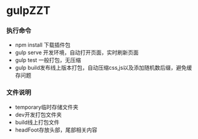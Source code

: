 # gulpZZT

### 执行命令
* npm install 下载插件包
* gulp serve 开发环境，自动打开页面，实时刷新页面
* gulp test 一般打包，无压缩
* gulp build发布线上版本打包，自动压缩css,js以及添加随机数后缀，避免缓存问题

### 文件说明
* temporary临时存储文件夹
* dev开发打包文件夹
* build线上打包文件
* headFoot存放头部，尾部相关内容
